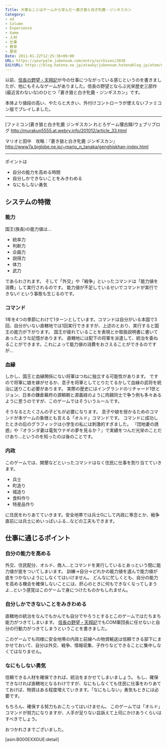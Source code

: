 ```yaml
---
Title: 大事なことはゲームから学んだ～蒼き狼と白き牝鹿・ジンギスカン
Category:
- ad
- Column
- Experience
- Game
- 人材
- 仕事
- 教育
- 歴史
Date: 2011-01-22T12:25:36+09:00
URL: https://yourpalm.jubenoum.com/entry/archives/2038
EditURL: https://blog.hatena.ne.jp/atauky/jubenoum.hatenablog.jp/atom/entry/6653458415120887515
---
```


以前、<a href="http://yourpalm.jubenoum.com/2009/07/%E5%A4%A7%E4%BA%8B%E3%81%AA%E3%81%93%E3%81%A8%E3%81%AF%E3%82%B2%E3%83%BC%E3%83%A0%E3%81%8B%E3%82%89%E5%AD%A6%E3%82%93%E3%81%A0%EF%BD%9E%E4%BF%A1%E9%95%B7%E3%81%AE%E9%87%8E%E6%9C%9B%E3%83%BB%E5%A4%A9/" title="大事なことはゲームから学んだ～信長の野望・天翔記 | 君のてのひらから">信長の野望・天翔記</a>が今の仕事につながっている感じというのを書きましたが、他にもそんなゲームがありました。信長の野望とならぶ光栄歴史三部作(最近言わないな)のひとつ「蒼き狼と白き牝鹿・ジンギスカン」です。




本体より値段の高い、やたらと大きい、外付けコントローラが使えないファミコン版でプレイしました。

<hr />

[ファミコン]蒼き狼と白き牝鹿 ジンギスカン れとろゲーム懐古録/ウェブリブログ
<a href="http://murakun5555.at.webry.info/201012/article_33.html" title="[ファミコン]蒼き狼と白き牝鹿 ジンギスカン れとろゲーム懐古録/ウェブリブログ">http://murakun5555.at.webry.info/201012/article_33.html</a>

マリオと田中　攻略：『蒼き狼と白き牝鹿 ジンギスカン』
<a href="http://www7a.biglobe.ne.jp/~mario_n_tanaka/genghiskhan-index.html" title="マリオと田中　攻略：『蒼き狼と白き牝鹿 ジンギスカン』">http://www7a.biglobe.ne.jp/~mario_n_tanaka/genghiskhan-index.html</a>

<hr />

ポイントは
<ul>
        <li>自分の能力を高める時間</li>
        <li>自分しかできないことをみきわめる</li>
        <li>なにもしない勇気</li>
</ul>

<!--more-->



<h2>システムの特徴</h2>

<h3>能力</h3>

国王(族長)の能力値は…
<ul>
        <li>統率力</li>
        <li>判断力</li>
        <li>企画力</li>
        <li>説得力</li>
        <li>体力</li>
        <li>武力</li>
</ul>
であらわされます。
そして「外交」や「戦争」といったコマンドは「能力値を消費」して実行されるのです。
能力値が不足しているせいでコマンドが実行できない! という事態も生じるのです。

<h3>コマンド</h3>

1年を4つの季節にわけて1ターンとしています。コマンドは自分がいる本国で3回、自分がいない直轄地では1回実行できますが、上述のとおり、実行すると国王の能力が下がります。
国王が疲れていることを表現とか取扱説明書に書いてあったような記憶があります。
直轄地には配下の将軍を派遣して、統治を委ねることができます。これによって能力値の消費をおさえることができるのですが…

<h3>血縁</h3>

しかし、国王と血縁関係にない将軍はつねに独立する可能性があります。
ですので将軍に娘を嫁がせるか、息子を将軍としてとりたてるかして血縁の武将を統治に送りこむ必要があります。
実際の歴史にはイングランドのリチャード1世とジョン、日本の鎌倉幕府の源頼朝と源義経のように肉親同士で争う例も多々あるように思うのですが、このゲームではそういうルールです。

そうなるとたくさんの子どもが必要になります。
息子や娘を授かるためのコマンドが本ゲームの象徴とも言える「オルド」コマンドです。
コマンドに成功したときの后のグラフィックは小学生の私には刺激的すぎました。
『団地妻の誘惑』や『オランダ妻は電気ウナギの夢を見るか？』で実績をつんだ光栄のことだけあり…というのを知ったのは後のことです。

<h3>内政</h3>

このゲームでは、開墾などといったコマンドはなく住民に仕事を割り当てていきます。
<ul>
        <li>兵士</li>
        <li>町造り</li>
        <li>城造り</li>
        <li>食料作り</li>
        <li>特産品作り</li>
</ul>

に住民をわりあてていきます。安全地帯では兵士0にして内政に専念とか、戦争直前には兵士にめいっぱいふる…などの工夫もできます。

<h2>仕事に通じるポイント</h2>

<h3>自分の能力を高める</h3>

外交、住民配分、オルド、商人…とコマンドを実行しているとあっという間に能力値が底をついてしまいます。
訓練→自分→どれかの能力値を選んで能力値が底をつかないようにしなくてはいけません。
どんなに忙しくとも、自分の能力を高める機会を確保しないことには、肝心のときに何もできなくなってしまうよ…という感覚はこのゲームで身につけたものかもしれません。

<h3>自分しかできないことをみきわめる</h3>

直轄地の統治をなんでもかんでも自分でやろうとするとこのゲームではたちまち能力がつきてしまいます。
<a href="http://yourpalm.jubenoum.com/entry/archives/716">信長の野望・天翔記</a>でもCOM軍団長に任せないと自分の行動力がつきてしまうということを書きました。

このゲームでも同様に安全地帯の内政と前線への物資輸送は信頼できる部下にまかせておいて、自分は外交、戦争、情報収集、子作りなどできることに集中しなくてはなりません。

<h3>なにもしない勇気</h3>

信頼できる人材を確保できれば、統治をまかせてしまいましょう。
もし、確保できなければ直轄地となるわけですが、なにもしなくても住民に仕事をわりあてておけば、物資はある程度増えていきます。「なにもしない」勇気もときには必要です。

もちろん、確保する努力もおこたってはいけません。
このゲームでは「オルド」コマンドが努力になりますが、人手が足りない旨訴えて上司にかけあうくらいはすべきでしょう。

おつかれさまでございました。

[asin:B000EXXGUE:detail]
